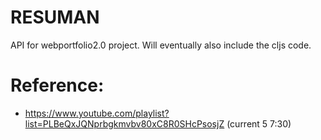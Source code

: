 # RESUMAN
API for webportfolio2.0 project. Will eventually also include the cljs code.

# Reference:
- https://www.youtube.com/playlist?list=PLBeQxJQNprbgkmvbv80xC8R0SHcPsosjZ (current 5 7:30)

